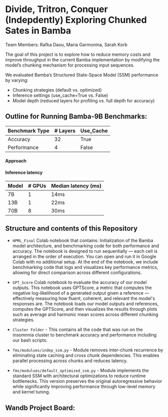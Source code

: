 # Divide, Tritron, Conquer (Indepdently) Exploring Chunked Sates in Bamba
Team Members: Rafka Daou, Maria Garmonina, Sarah Korb

The goal of this project is to explore how to reduce memory costs and improve throughput in the current Bamba implementation by modifying the model’s chunking mechanism for processing input sequences.

We evaluated Bamba’s Structured State-Space Model (SSM) performance by varying:

- Chunking strategies (default vs. optimized)
- Inference settings (use_cache=True vs. False)
- Model depth (reduced layers for profiling vs. full depth for accuracy) 

## Outline for Running Bamba-9B Benchmarks: 
| Benchmark Type | # Layers | Use_Cache |
|--------------| ---------- | ------------------ |
| Accuracy        | 32 | True |
|Performance  | 4 | False |


#### Approach

#### Inference latency

| Model | # GPUs | Median latency (ms) |
| ----- | ----------- | ----- |
| 7B | 1 | 14ms |
| 13B | 1 | 22ms |
| 70B | 8 | 30ms |


## Structure and contents of this Repository

* `HPML_Final` Colab notebook that contains: Initialization of the Bamba model architecture, and benchmarking code for both performance and accuracy. The notebook is designed to run sequentially — each cell is arranged in the order of execution. You can open and run it in Google Colab with no additional setup. At the end of the notebook, we include benchmarking code that logs and visualizes key performance metrics, allowing for direct comparison across different configurations.

* `GPT_Score` Colab notebook to evaluate the accuracy of our model outputs. This notebook uses GPTScore, a metric that computes the negative log-likelihood of a generated output given a reference — effectively measuring how fluent, coherent, and relevant the model's responses are. The notebook loads our model outputs and references, computes the GPTScore, and then visualizes the results through plots such as average and harmonic mean scores across different chunking strategies.

* `Cluster Folder` -  This contains all the code that was run on the insomnnia cluster to benchmark accuracy and performance including our bash scripts.
  
* `fms/modulues/indep_ssm.py` - Module removes inter-chunk recurrence by eliminating state caching and cross chunk dependencies. This enables parallel processing across chunks and reduces latency. 
* `fms/modulues/default_optimized_ssm.py` - Module implements the standard SSM with architectural optimizations to reduce runtime bottlenecks. This version preserves the original autoregressive behavior while significantly improving performance through low-level memory and kernel tuning. 
  
## Wandb Project Board: 
 

  
